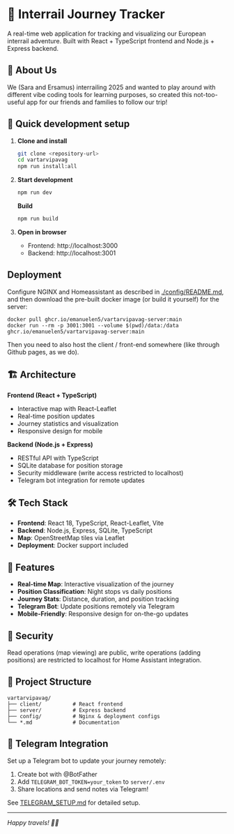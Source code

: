 # 🚂 Interrail Journey Tracker

A real-time web application for tracking and visualizing our European interrail adventure. Built with React + TypeScript frontend and Node.js + Express backend.

## 👫 About Us

We (Sara and Ersamus) interrailing 2025 and wanted to play around with different vibe coding tools for learning purposes, so created this not-too-useful app for our friends and families to follow our trip!

## 🚀 Quick development setup

1. **Clone and install**
   ```bash
   git clone <repository-url>
   cd vartarvipavag
   npm run install:all
   ```

2. **Start development**
   ```bash
   npm run dev
   ```

   **Build**
   ```bash
   npm run build
   ```

3. **Open in browser**
   - Frontend: http://localhost:3000
   - Backend: http://localhost:3001

## Deployment

Configure NGINX and Homeassistant as described in [./config/README.md](./config/README.md), and then download the pre-built docker image (or build it yourself) for the server:

```
docker pull ghcr.io/emanuelen5/vartarvipavag-server:main
docker run --rm -p 3001:3001 --volume $(pwd)/data:/data ghcr.io/emanuelen5/vartarvipavag-server:main
```

Then you need to also host the client / front-end somewhere (like through Github pages, as we do).

## 🏗️ Architecture

**Frontend (React + TypeScript)**
- Interactive map with React-Leaflet
- Real-time position updates
- Journey statistics and visualization
- Responsive design for mobile

**Backend (Node.js + Express)**
- RESTful API with TypeScript
- SQLite database for position storage
- Security middleware (write access restricted to localhost)
- Telegram bot integration for remote updates

## 🛠️ Tech Stack

- **Frontend**: React 18, TypeScript, React-Leaflet, Vite
- **Backend**: Node.js, Express, SQLite, TypeScript
- **Map**: OpenStreetMap tiles via Leaflet
- **Deployment**: Docker support included

## 📱 Features

- **Real-time Map**: Interactive visualization of the journey
- **Position Classification**: Night stops vs daily positions
- **Journey Stats**: Distance, duration, and position tracking
- **Telegram Bot**: Update positions remotely via Telegram
- **Mobile-Friendly**: Responsive design for on-the-go updates

## 🔐 Security

Read operations (map viewing) are public, write operations (adding positions) are restricted to localhost for Home Assistant integration.

## 📁 Project Structure

```
vartarvipavag/
├── client/          # React frontend
├── server/          # Express backend  
├── config/          # Nginx & deployment configs
└── *.md             # Documentation
```

## 🤖 Telegram Integration

Set up a Telegram bot to update your journey remotely:

1. Create bot with @BotFather
2. Add `TELEGRAM_BOT_TOKEN=your_token` to `server/.env`
3. Share locations and send notes via Telegram!

See [TELEGRAM_SETUP.md](./TELEGRAM_SETUP.md) for detailed setup.

---

*Happy travels! 🚂✨* 